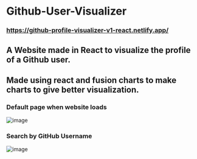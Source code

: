 # Github-User-Visualizer

### https://github-profile-visualizer-v1-react.netlify.app/


## A  Website made in React to visualize the profile of a Github user.

## Made using react and fusion charts to make charts to give better visualization.


### Default page when website loads

![image](https://user-images.githubusercontent.com/55119355/159964621-0d4b3899-d46c-47a3-8e45-bbb67f731057.png)


### Search by GitHub Username

![image](https://user-images.githubusercontent.com/55119355/159965263-2fe4b8b1-d187-4682-888d-61b932977ae6.png)
